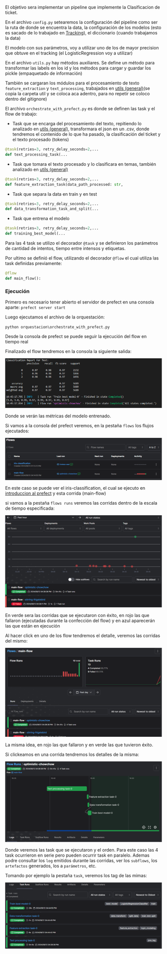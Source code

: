 El objetivo sera implementar un pipeline que implemente la Clasificacion de ticket.

En el archivo `config.py` setearemos la configuración del pipeline como ser la ruta de donde se encuentra la data, la configuración de los modelos (esto es sacado de lo trabajado en [Tracking](..\tracking\tracking_data_tickets_baseline.ipynb)), el diccionario (cuando trabajamos la data)

El modelo con sus parámetros, voy a utilizar uno de los de mayor precision que obtuve en el tracking (el LogisticRegression voy a utilizar)

En el archivo `utils.py` hay métodos auxiliares. Se define un método para transformar las labels en los id y los métodos para cargar y guardar los pickle (empaquetado de información)

También se cargaran los módulos para el procesamiento de texto `feature_extraction` y `text_processing`, trabajados en [utils (general)](..\utils\readme.md)(se copia la carpeta util y se coloca aca adentro, para no repetir se coloco dentro del gitignore)

El archivo `orchestrate_with_prefect.py` es donde se definen las task y el flow de trabajo:

- Task que se encarga del procesamiento del texto, repitiendo lo analizado en [utils (general)](..\utils\readme.md), transformara el json en un .csv, donde tendremos el contenido de lo que ha pasado, la clasificación del ticket y el texto procesado (tokens)

```python
@task(retries=3, retry_delay_seconds=2,...
def text_processing_task(...
```


- Task que tomara el texto procesado y lo clasificara en temas, también analizado en [utils (general)](..\utils\readme.md)

```python
@task(retries=3, retry_delay_seconds=2,...
def feature_extraction_task(data_path_processed: str, 
```


- Task que separa la data en train y en test 

```python
@task(retries=3, retry_delay_seconds=2,...
def data_transformation_task_and_split(...
```


- Task que entrena el modelo

```python
@task(retries=3, retry_delay_seconds=2,...
def training_best_model(...
```

Para las 4 task se utilizo el decorador `@task` y se definieron los parámetros de cantidad de intentos, tiempo entre intensos y etiquetas. 

Por ultimo se definió el flow, utilizando el decorador `@flow` el cual utiliza las task definidas previamente:

```python
@flow
def main_flow():
```

### Ejecución

Primero es necesario tener abierto el servidor de prefect en una consola aparte: 
`prefect server start`

Luego ejecutamos el archivo de la orquestación:

`python orquestacion\orchestrate_with_prefect.py`

Desde la consola de prefect se puede seguir la ejecución del flow en tiempo real

Finalizado el flow tendremos en la consola la siguiente salida:

![fin terminal](image/fin-terminal.png)

Donde se verán las métricas del modelo entrenado.

Si vamos a la consola del prefect veremos, en la pestaña `flows` los flujos ejecutados:

![flows](image/prefect-flows.png)

En este caso se puede ver el iris-classification, el cual se ejecuto en [introduccion al prefect](.//introduction/readme.md) y esta corrida (main-flow)

si vamos a la pestaña `flows runs` veremos las corridas dentro de la escala de tiempo especificada:

![flows runs](image/prefect-flows-runs.png)

En verde sera las corridas que se ejecutaron con éxito, en rojo las que fallaron (ejecutadas durante la confección del flow) y en azul aparecerán las que están en ejecución

Al hacer click en uno de los flow tendremos el detalle, veremos las corridas del mismo:

![flows](image/flows.png)

La misma idea, en rojo las que fallaron y en verde las que tuvieron éxito. 

Si clickeamos en una corrida tendremos los detalles de la misma:

![corridas](image/runs.png)

Donde veremos las task que se ejecutaron y el orden. Para este caso las 4 task ocurrieron en serie pero pueden ocurrir task en paralelo. Ademas podre consultar los `log` emitidos durante las corridas, ver los `subflows`, los `artefactos` generados, los a `parámetros`, etc.

Tomando por ejemplo la pestaña `task`, veremos los tag de las mimas: 

![task](image/task.png)


